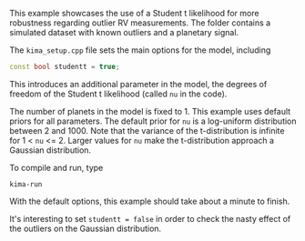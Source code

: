 This example showcases the use of a Student t likelihood for more robustness
regarding outlier RV measurements. The folder contains a simulated dataset with
known outliers and a planetary signal. 

The `kima_setup.cpp` file sets the main options for the model, including

```c++
const bool studentt = true;
```

This introduces an additional parameter in the model, the degrees of freedom of
the Student t likelihood (called `nu` in the code).

The number of planets in the model is fixed to 1. This example uses default
priors for all parameters. The default prior for `nu` is a log-uniform
distribution between 2 and 1000. 
Note that the variance of the t-distribution is infinite for 1 < `nu` <= 2.
Larger values for `nu` make the t-distribution approach a Gaussian distribution.

To compile and run, type

```
kima-run
```

With the default options, this example should take about a minute to finish.

It's interesting to set `studentt = false` in order to check the nasty effect of
the outliers on the Gaussian distribution.